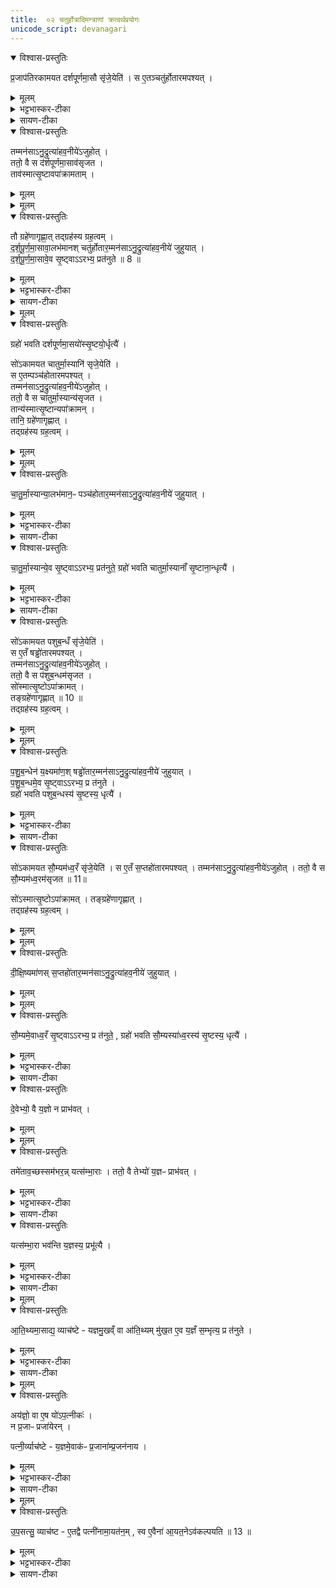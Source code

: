 ```yaml
---
title:  ०२ चतुर्होत्रादिमन्त्राणां क्रत्वर्थप्रयोगः
unicode_script: devanagari
---
```


<details open><summary>विश्वास-प्रस्तुतिः</summary>

प्र॒जाप॑तिरकामयत दर्शपूर्णमा॒सौ सृ॑जे॒येति॑ ।
स ए॒तञ्चतु॑र्होतारमपश्यत् ।
</details>

<details><summary>मूलम्</summary>

प्र॒जाप॑तिरकामयत दर्शपूर्णमा॒सौ सृ॑जे॒येति॑ ।
स ए॒तञ्चतु॑र्होतारमपश्यत् ।
</details>

<details><summary>भट्टभास्कर-टीका</summary>

1 प्रजापतिरित्यादि ॥ चतुर्होता 'पृथिवी होता' इत्यादिः । 'वाचस्पते वाचः' इति ग्रहः ।
</details>

<details><summary>सायण-टीका</summary>

प्रथमे दश-होतृ-मन्त्रस्य क्रत्वर्थ-पुरुषार्थ-प्रयोग-द्वयं दर्शितम् । द्वितीये चतुर्-होत्रादि-मन्त्राणां क्रत्वर्थ-प्रयोगः प्रदर्श्यते । तत्र आदौ चतुर्-होतुः प्रयोगं विधत्ते -

> प्रजापतिरकामयत दर्श-पूर्णमासौ सृजेयेति ।  
> स एतं चतुर्होतारमपश्यत् ।  
> तं मनसाऽनुद्रुत्य आहवनीयेऽजुहोत् ।  
> ततो वै स दर्श-पूर्णमासावसृजत ।  
> तावस्मात्सृष्टावपाक्रामताम् ।  
> तौ ग्रहेणागृह्णात् ।  
> तद्-ग्रहस्य ग्रहत्वम् ।  
> दर्श-पूर्णमासावालभमानः ।  
> चतुर्-होतारं मनसाऽनुद्रुत्य आहवनीये जुहुयात् ।  
> दर्श-पूर्णमासावेव सृष्ट्वाऽऽरभ्य प्रतनुते (१) ।  
> ग्रहो भवति ।  
> दर्श-पूर्णमासयोः सृष्ट्योर्धृत्यै, इति ।

चतुर्-होतृ-मन्त्र आरण्यकाण्डे समाम्नातः -

> पृथिवी होता ।  
> द्यौरध्वर्युः ।  
> रुद्रोऽग्नीत् ।  
> बृहस्पतिरुपवक्ता इति ।

सोऽयं होतृ-भागः । तत्र पृथिव्यादयः प्रसिद्धाः, तथा होत्रादयश्च । उपवक्तृ-शब्देन समीपे स्थितत्वात् तत्-कर्मानुजानानो ब्रह्मा विवक्षितः । ग्रह-भागस्तु एवम् आम्नातः -

> वाचस्पते वाचो वीर्येण ।  
> सम्भृत-तमेनाऽऽयक्ष्यसे ।  
> यजमानाय वार्यम् ।  
> आ सुवस्करस्मै ।  
> वाचस्पतिः सोमं पिबति ।  
> जजनदिन्द्रमिन्द्रियाय स्वाहा इति ।

हे वाचस्पते, अत्यन्तं सम्पादितेन मन्त्रात्मिकाया वाचः सामर्थ्येन त्वम् आसमन्ताद् यक्ष्यसे । अस्मै यजमानाय वार्यं वरणीयं, सुवः स्वर्गमाकः समन्तात् कुरु । अयं वाचस्पतिरस्मदीयेषु यागेषु सोमं पिबति । इन्द्रं देवम् इन्द्रियाय इन्द्रिय-समृद्ध्यर्थं [[जजनज्जनयन्प्रे(तु प्रे)रयत्वित्यर्थः|जजनत्, (अर्थात्) जनयन् प्रेरयतु इत्यर्थः]] । तदेतदुद्दिश्य जुहुधीति स्वकीया वागाह । होम-काले यथोक्त-ग्रहेण स्वाहा-कारेण च युक्तः चतुर्-होतृ-मन्त्रः प्रयोक्तव्यः ।
</details>

<details open><summary>विश्वास-प्रस्तुतिः</summary>

तम्मन॑साऽनु॒द्रुत्या॑हव॒नीये॑ऽजुहोत् ।  
ततो॒ वै स द॑र्शपूर्णमा॒साव॑सृजत ।  
ताव॑स्मात्सृ॒ष्टावपा॑क्रामताम् ।  
</details>

<details><summary>मूलम्</summary>

तम्मन॑साऽनु॒द्रुत्या॑हव॒नीये॑ऽजुहोत् ।  
ततो॒ वै स द॑र्शपूर्णमा॒साव॑सृजत ।  
ताव॑स्मात्सृ॒ष्टावपा॑क्रामताम् ।  
</details>


<details><summary>मूलम्</summary>

तौ ग्रहे॑णागृह्णात् ।तद्ग्रह॑स्य ग्रह॒त्वम् ।

द॒र्श॒पू॒र्ण॒मा॒सावा॒लभ॑मानः ।
चतु॑र्होतार॒म्मन॑साऽनु॒द्रुत्या॑हव॒नीये॑ जुहुयात् ।
</details>

<details open><summary>विश्वास-प्रस्तुतिः</summary>

तौ ग्रहे॑णागृह्णा॒त् तद्ग्रह॑स्य ग्रह॒त्वम् ।  
द॒र्श॒पू॒र्ण॒मा॒सावा॒लभ॑मानश् चतु॑र्होतार॒म्मन॑साऽनु॒द्रुत्या॑हव॒नीये॑ जुहुयात् ।  
द॒र्श॒पू॒र्ण॒मा॒सावे॒व सृ॒ष्ट्वाऽऽरभ्य॒ प्रत॑नुते ॥ 8 ॥  
</details>

<details><summary>मूलम्</summary>

तौ ग्रहे॑णागृह्णा॒त् तद्ग्रह॑स्य ग्रह॒त्वम् ।  
द॒र्श॒पू॒र्ण॒मा॒सावा॒लभ॑मानश् चतु॑र्होतार॒म्मन॑साऽनु॒द्रुत्या॑हव॒नीये॑ जुहुयात् ।  
द॒र्श॒पू॒र्ण॒मा॒सावे॒व सृ॒ष्ट्वाऽऽरभ्य॒ प्रत॑नुते ॥ 8 ॥  
</details>

<details><summary>भट्टभास्कर-टीका</summary>

आलभमानः प्राप्नुवन् । आहवनीये होमो विशेषः । समानमन्यत्पूर्वेण ॥
</details>

<details><summary>सायण-टीका</summary>

आलभमान उपक्रममाणः । अन्यत् सर्वं दश-होतृ-मन्त्रवद् व्याख्येयम् ।
</details>

<details><summary>मूलम्</summary>

ग्रहो॑ भवति ।
द॒र्श॒पू॒र्ण॒मा॒सयो॑स्सृ॒ष्टयो॒र्धृत्यै॑ ।
</details>

<details open><summary>विश्वास-प्रस्तुतिः</summary>

ग्रहो॑ भवति दर्शपूर्णमा॒सयो॑स्सृ॒ष्टयो॒र्धृत्यै॑  ।    

सो॑ऽकामयत चातुर्मा॒स्यानि॑ सृजे॒येति॑ ।  
स ए॒तम्पञ्च॑होतारमपश्यत् ।  
तम्मन॑साऽनु॒द्रुत्या॑हव॒नीये॑ऽजुहोत् ।  
ततो॒ वै स चा॑तुर्मा॒स्यान्य॑सृजत ।  
तान्य॑स्मात्सृ॒ष्टान्यपा॑क्रामन् ।  
तानि॒ ग्रहे॑णागृह्णात् ।  
तद्ग्रह॑स्य ग्रह॒त्वम् ।
</details>

<details><summary>मूलम्</summary>

ग्रहो॑ भवति दर्शपूर्णमा॒सयो॑स्सृ॒ष्टयो॒र्धृत्यै॑  ।    

सो॑ऽकामयत चातुर्मा॒स्यानि॑ सृजे॒येति॑ ।  
स ए॒तम्पञ्च॑होतारमपश्यत् ।  
तम्मन॑साऽनु॒द्रुत्या॑हव॒नीये॑ऽजुहोत् ।  
ततो॒ वै स चा॑तुर्मा॒स्यान्य॑सृजत ।  
तान्य॑स्मात्सृ॒ष्टान्यपा॑क्रामन् ।  
तानि॒ ग्रहे॑णागृह्णात् ।  
तद्ग्रह॑स्य ग्रह॒त्वम् ।
</details>


<details><summary>मूलम्</summary>

चा॒तु॒र्मा॒स्यान्या॒लभ॑मानः ॥ 9 ॥  
पञ्च॑होतार॒म्मन॑साऽनु॒द्रुत्या॑हव॒नीये॑ जुहुयात् ।
चा॒तु॒र्मा॒स्यान्ये॒व सृ॒ष्ट्वाऽऽरभ्य॒ प्रत॑नुते ।
ग्रहो॑ भवति ।
चा॒तु॒र्मा॒स्यानाँ॑ सृ॒ष्टाना॒न्धृत्यै॑ ।
</details>

<details open><summary>विश्वास-प्रस्तुतिः</summary>

चा॒तु॒र्मा॒स्यान्या॒लभ॑मान॒ᳶ पञ्च॑होतार॒म्मन॑साऽनु॒द्रुत्या॑हव॒नीये॑  जुहुयात् ।  
</details>

<details><summary>मूलम्</summary>

चा॒तु॒र्मा॒स्यान्या॒लभ॑मान॒ᳶ पञ्च॑होतार॒म्मन॑ऽनु॒द्रुत्या॑हव॒नीये॑  जुहुयात् ।  
</details>

<details><summary>भट्टभास्कर-टीका</summary>

2 पञ्चहोता ॥ 'अग्निर्होता' इत्यादिः । 'सोमस्सोमस्य'5 इत्यादिः ग्रहः ।
</details>

<details><summary>सायण-टीका</summary>

अथ पञ्च-होतुः प्रयोगं विधत्ते-

> सोऽकामयत चातुर्मास्यानि॑ सृजेयेति ।  
> स एतं पञ्च॑-होतारमपश्यत् ।  
> तं मन॑साऽनुद्रुत्यऽऽहवनीयेऽजुहोत् ।  
> ततो वै स चातुर्मास्यान्य॑सृजत ।  
> तान्य॑स्मात्सृष्टान्यपाक्रामन् ।  
> तानि ग्रहेणागृह्णात् ।  
> तद्-ग्रहस्य ग्रहत्वम् ।  
> चातुर्मास्यान्यालभमानः (२) ।  
> पञ्च॑-होतारं मनसाऽनुद्रुत्यऽऽहव॒नीये जुहुयात् ।  
> चातुर्मास्यान्येव सृष्ट्वाऽऽरभ्य प्रत॑नुते ।  
> ग्रहो भवति ।  
> चातुर्मास्यानां सृष्टानां धृत्यै, इति ।

पञ्च-होतृ-मन्त्र आरण्यकाण्ड एवम् आम्नातः -

> अग्निर्होता ।  
> अश्विनाऽध्वर्यू ।  
> त्वष्टाऽग्नीत् ।  
> मित्र उपवक्ता इति ।

अग्न्यादयः प्रसिद्धाः । अध्वर्युः प्रति-प्रस्थाता च इत्यध्वर्यु-द्वित्वेन होतृ-पञ्चकं पूरणीयम् । तत्र ग्रह-भाग एवम् आम्नातः -

> सोमः सोमस्य पुरो-गाः ।  
> शुक्रः शुक्रस्य पुरो-गाः ।  
> श्रातास्त इन्द्रसोमाः ।  
> वातापेर्-हवन-श्रुतः स्वाहा इति ।

योऽयं देवताात्मकः सोमः, सोऽयं लतात्मकस्य सोमस्य याग-देशं प्रतत्यागमने पुरतो गच्छति । शुक्रो भासको देवतादि-प्रकाशको मन्त्रः शुक्रस्य गृह्यमाणतया भासमानस्य सोमस्य पुरतो गच्छति । आदौ मन्त्रं पठित्वा पश्चात् सोमा गृह्यन्ते । हे इन्द्र, त्वद्-अर्थम् एते सोमाः श्राताः, पक्वा आशिता वा । कीदृशस्य ते? वातापेः (वायुवद् आप्नोति सहसा गच्छति इति वातापिः) । तस्य हवनम् आह्वानं शृणोति इति हवन-श्रुत्, तस्य एतदर्थं जुहुधीति स्वकीया वाग् आह ।
</details>


<details open><summary>विश्वास-प्रस्तुतिः</summary>

चा॒तु॒र्मा॒स्यान्ये॒व सृ॒ष्ट्वाऽऽरभ्य॒ प्रत॑नुते॒ ग्रहो॑ भवति चातुर्मा॒स्यानाँ॑ सृ॒ष्टाना॒न्धृत्यै॑ ।
</details>

<details><summary>मूलम्</summary>

चा॒तु॒र्मा॒स्यान्ये॒व सृ॒ष्ट्वाऽऽरभ्य॒ प्रत॑नुते॒ ग्रहो॑ भवति चातुर्मा॒स्यानाँ॑ सृ॒ष्टाना॒न्धृत्यै॑ ।
</details>

<details><summary>भट्टभास्कर-टीका</summary>

चतुर्षु चतुर्षु मासेषु भवानि चातुर्मास्यानि, चातुर्मास्याख्यो यज्ञः 'तत्र भवः' इति ण्यः ॥
</details>

<details><summary>सायण-टीका</summary>

अत्र सर्वत्र दर्श-पूर्णमास-चातुर्मास्यादीनाम् उपक्रमणं तद्-अभिमानि-चेतन-विषयं द्रष्टव्यम् । अन्यत् पूर्ववद् व्याख्येयम् ।

</details>

<details open><summary>विश्वास-प्रस्तुतिः</summary>

सो॑ऽकामयत पशुब॒न्धँ सृ॑जे॒येति॑ ।  
स ए॒तँ षड्ढो॑तारमपश्यत् ।  
तम्मन॑साऽनु॒द्रुत्या॑हव॒नीये॑ऽजुहोत् ।  
ततो॒ वै स प॑शुब॒न्धम॑सृजत ।  
सो॑स्मात्सृ॒ष्टोऽपा॑क्रामत् ।  
तङ्ग्रहे॑णागृह्णात् ॥ 10 ॥    
तद्ग्रह॑स्य ग्रह॒त्वम् ।
</details>

<details><summary>मूलम्</summary>

सो॑ऽकामयत पशुब॒न्धँ सृ॑जे॒येति॑ ।  
स ए॒तँ षड्ढो॑तारमपश्यत् ।  
तम्मन॑साऽनु॒द्रुत्या॑हव॒नीये॑ऽजुहोत् ।  
ततो॒ वै स प॑शुब॒न्धम॑सृजत ।  
सो॑स्मात्सृ॒ष्टोऽपा॑क्रामत् ।  
तङ्ग्रहे॑णागृह्णात् ॥ 10 ॥    
तद्ग्रह॑स्य ग्रह॒त्वम् ।
</details>


<details><summary>मूलम्</summary>

प॒शु॒ब॒न्धेन॑ य॒क्ष्यमा॑णः ।
षड्ढो॑तार॒म्मन॑साऽनु॒द्रुत्या॑हव॒नीये॑ जुहुयात् ।
प॒शु॒ब॒न्धमे॒व सृ॒ष्ट्वाऽऽरभ्य॒ प्र त॑नुते ।
ग्रहो॑ भवति ।
प॒शु॒ब॒न्धस्य॑ सृ॒ष्टस्य॒ धृत्यै॑ ।
</details>

<details open><summary>विश्वास-प्रस्तुतिः</summary>

प॒शु॒ब॒न्धेन॑ य॒क्ष्यमा॑ण॒श् षड्ढो॑तार॒म्मन॑साऽनु॒द्रुत्या॑हव॒नीये॑ जुहुयात् ।  
प॒शु॒ब॒न्धमे॒व सृ॒ष्ट्वाऽऽरभ्य॒ प्र त॑नुते ।  
ग्रहो॑ भवति पशुब॒न्धस्य॑ सृ॒ष्टस्य॒ धृत्यै॑ ।
</details>

<details><summary>मूलम्</summary>

प॒शु॒ब॒न्धेन॑ य॒क्ष्यमा॑ण॒श् षड्ढो॑तार॒म्मन॑साऽनु॒द्रुत्या॑हव॒नीये॑ जुहुयात् ।  
प॒शु॒ब॒न्धमे॒व सृ॒ष्ट्वाऽऽरभ्य॒ प्र त॑नुते ।  
ग्रहो॑ भवति पशुब॒न्धस्य॑ सृ॒ष्टस्य॒ धृत्यै॑ ।
</details>

<details><summary>भट्टभास्कर-टीका</summary>

3 पशुर्बध्यतेऽस्मिन्निति पशुबन्धः कर्म, अधिकरणे घङ् । थाथादिनोत्तरपदान्तोदात्तत्वम् । षण्ढोता 'सूर्यं ते चक्षुः' इति । वाचस्पतेऽच्छिद्रया'6 इति ग्रहः ॥
</details>



<details><summary>सायण-टीका</summary>

षड्-ढोतृ-मन्त्रस्य प्रयोगं विधत्ते-

> सोऽकामयत पशु-बन्धं सृजेयेति ।  
> स एतं षड्-ढोतारमपश्यत् ।  
> तं मनसाऽनुद्रुत्याऽऽहवनीयेऽजुहोत् ।  
> ततो वै स पशु-बन्धमसृजत ।  
> सोऽस्मात् सृष्टोऽपक्रामत् ।  
> तं ग्रहेणाग्रह्णात् (३) ।  
> तद्-ग्रहस्य ग्रहत्वम् ।  
> पशु-बन्धेन यक्ष्यमाणः ।  
> षड्-ढोतारं मनसाऽनुद्रुत्याऽऽहवनीये जुहुयात् ।  
> पशु-बन्धमेव सृष्ट्वाऽऽरभ्य प्रतनुते ।  
> ग्रहो भवति ।  
> पशु-बन्धस्य सृष्टस्य धृत्यै, इति ।

षड्-ढोतृ-मन्त्र आरण्यकाण्ड एवम् आम्नातः -

> सूर्यं ते चक्षुः ।  
> वातं प्राणः ।  
> द्यां पृष्ठम् ।  
> अन्तरिक्षम् आत्मा ।  
> अङ्गैर्यज्ञम् ।  
> पृथिवीं शरीरैः इति ।

हे पशो, योऽयं सूर्यः, स च ते चक्षुः । यो वायुः, स ते प्राणः । तथा च पशु-विषये अध्रिगु-प्रैषे समाम्नायते -

> सूर्यं चक्षुर्गमयतात् ।  
> वातं प्राणमन्ववसृजतात् इति ।

सा द्यौस्ते पृष्ठ-भाग उपरिवर्तित्व-साम्यात् । यद् इदम् अन्तरिक्षं, ते त्वदीयः जीवात्मा मध्यवर्तित्व-साम्यात् । यानि हृदयादीनि अङ्गानि, तैर्यज्ञं सम्पादयेति शेषः । यानि अन्यानि अस्थ्यादीनि शरीर-गतानि, तैः पृथिवीं प्राप्नुहीति शेषः । “सूर्यं ते चक्षुः” इत्यादी अपि त्वदीयं चक्षुः सूर्यं प्राप्नोत्विति वा योजनीयम् । होम-निष्पादकस्य पशोः षड्-अङ्गानि चक्षुरादीनि अत्रोक्तानि इत्यस्य मन्त्रस्य षड्-ढोतृत्वम् । ग्रह-भाग एवम् आम्नातः -

> वाचस्पतेऽच्छिद्रया वाचा ।  
> अच्छिद्रया जुह्वा ।  
> दिवि देव-वृधं होत्राम् ऐरयस्व स्वाहा इति ।

हे वाचस्पते, अच्छिद्रया वाचा, स्वराक्षर-पूर्णेन मन्त्रेण, अच्छिद्रया जुह्वा, घृत-सम्पूर्णया स्रुचा, देव-वृधं देवानां वर्धयित्रीं होत्रां दिवि द्यु-लोके एरयस्व सर्वतः प्रेरय । एवम्-अर्थम् उद्दिश्य जुहुधीति स्वकीया वाग् आह । अन्यत् पूर्ववद् व्याख्येयम् ।
</details>


<details open><summary>विश्वास-प्रस्तुतिः</summary>

सो॑ऽकामयत सौ॒म्यम॑ध्व॒रँ सृ॑जे॒येति॑ ।
स ए॒तँ स॒प्तहो॑तारमपश्यत् ।
तम्मन॑साऽनु॒द्रुत्या॑हव॒नीये॑ऽजुहोत् ।
ततो॒ वै स सौ॒म्यम॑ध्व॒रम॑सृजत ॥ 11॥

सो॑ऽस्मात्सृ॒ष्टोऽपा॑क्रामत् ।
तङ्ग्रहे॑णागृह्णात् ।  
तद्ग्रह॑स्य ग्रह॒त्वम् ।  
</details>

<details><summary>मूलम्</summary>

सो॑ऽकामयत सौ॒म्यम॑ध्व॒रँ सृ॑जे॒येति॑ ।
स ए॒तँ स॒प्तहो॑तारमपश्यत् ।
तम्मन॑साऽनु॒द्रुत्या॑हव॒नीये॑ऽजुहोत् ।
ततो॒ वै स सौ॒म्यम॑ध्व॒रम॑सृजत ॥ 11॥

सो॑ऽस्मात्सृ॒ष्टोऽपा॑क्रामत् ।
तङ्ग्रहे॑णागृह्णात् ।  
तद्ग्रह॑स्य ग्रह॒त्वम् ।  
</details>


<details><summary>मूलम्</summary>

दी॒क्षि॒ष्यमा॑णः ।
स॒प्तहो॑तार॒म्मन॑साऽनु॒द्रुत्या॑हव॒नीये॑ जुहुयात् ।
</details>

<details open><summary>विश्वास-प्रस्तुतिः</summary>

दी॒क्षि॒ष्यमा॑णस् स॒प्तहो॑तार॒म्मन॑साऽनु॒द्रुत्या॑हव॒नीये॑ जुहुयात् ।
</details>

<details><summary>मूलम्</summary>

दी॒क्षि॒ष्यमा॑णस् स॒प्तहो॑तार॒म्मन॑साऽनु॒द्रुत्या॑हव॒नीये॑ जुहुयात् ।
</details>


<details><summary>मूलम्</summary>

सौ॒म्यमे॒वाध्व॒रँ सृ॒ष्ट्वाऽऽरभ्य॒ प्र त॑नुते ।
ग्रहो॑ भवति ।
सौ॒म्यस्या॑ध्व॒रस्य॑ सृ॒ष्टस्य॒ धृत्यै॑ ।
</details>

<details open><summary>विश्वास-प्रस्तुतिः</summary>

सौ॒म्यमे॒वाध्व॒रँ सृ॒ष्ट्वाऽऽरभ्य॒ प्र त॑नुते॒ , ग्रहो॑ भवति सौ॒म्यस्या॑ध्व॒रस्य॑ सृ॒ष्टस्य॒ धृत्यै॑ ।
</details>

<details><summary>मूलम्</summary>

सौ॒म्यमे॒वाध्व॒रँ सृ॒ष्ट्वाऽऽरभ्य॒ प्र त॑नुते॒ , ग्रहो॑ भवति सौ॒म्यस्या॑ध्व॒रस्य॑ सृ॒ष्टस्य॒ धृत्यै॑ ।
</details>

<details><summary>भट्टभास्कर-टीका</summary>

4 सप्तहोता 'महाहविर्होता' इति । 'वाचस्पते हृद्विधे नामन्'7 इति ग्रहः ॥
</details>

<details><summary>सायण-टीका</summary>

सप्त-होतृ-मन्त्रस्य प्रयोगं विधत्ते-

> सोऽकामयत सौम्यम्-अध्व॒रं सृजेयेति॑ ।  
> स ए॒तं स॒प्त-हो॑तारमपश्यत् ।  
> तं मन॑साऽनुद्रुत्य आहवनीयेऽजुहोत् ।  
> ततो वै स सौम्यम्-अध्व॒रम्-असृजत (४) ।  
> सोऽस्मात् सृष्टोऽपाक्रामत् ।  
> तं ग्रहेणागृह्णात् ।  
> तद्-ग्रहस्य ग्रहत्वम् ।  
> दीक्षिष्यमाणः ।  
> स॒प्त-हो॑तारं मन॑साऽनु॒द्रुत्य आहव॒नीये जुहुयात् ।  
> सौम्यम् एवाध्वरं सृष्ट्वाऽऽरभ्य प्रत॑नु॒ते ।  
> ग्रहो भवति ।  
> सौम्य॒स्याध्व॒रस्य॑ सृष्टस्य धृत्यै, इति ।

न विद्यते ध्वरो (हिंसा) यस्य अग्निष्टोमादेः, सोऽयम् अध्वरः । न हि तद्-अनुष्ठायिनः काचिद् हिंसाऽस्ति । तस्य स्वर्ग-कामस्यापि हेतुत्वात् । स च सोम-द्रव्येण निष्पाद्यत्वात् सौम्यः । सप्त-होतृ-मन्त्रश्च आरण्यकाण्ड एवम् आम्नातः -

> महा-हविर्-होता ।  
> सत्य-हविर्-अध्वर्युः ।  
> अच्युत-पाजा अग्नीत् ।  
> अच्युत-मना उपवक्ता ।  
> अनाधृष्यश्चाप्रतिधृष्यश्च यज्ञस्याभिगरौ ।  
> अयास्य उद्गाता इति ।

महा-हविः, सत्य-हविर्-इत्याद्याः अयास्यान्ताः सप्त-संख्याकाः महर्षयः, तन्-महर्षि-स्वरूपा मन्त्र-गता अत्रत्या होत्रादयो यज्ञस्य सोम-यागस्य अभिगरौ अभित उद्गातुः पुरस्तात्-पश्चात् च गृणीतः प्रस्तार-प्रतिहार-भागौ गायत इति प्रस्तोतृ-प्रतिहर्तारौ अभिगरौ । होता, अध्वर्युः, आग्नीध्रः, ब्रह्मा, प्रस्तोता, प्रतिहर्ता, उद्गाता इति सप्त-संख्याकाः होम-निष्पादका अत्रोक्ता इत्ययं मन्त्रः सप्त-होतेत्युच्यते । अस्य ग्रह-भागस्तु एवम् आम्नातः -

> वाचस्पते हृद्-विधे नामन् ।  
> विधेम ते नाम ।  
> विधेस्त्वमस्माकं नाम ।  
> वाचस्पतिः सोममपात् ।  
> मा दैव्यस्तन्तुश्छेदि मा मनुष्यः ।  
> नमो दिवे ।  
> नमः पृथिव्यै स्वाहा इति ।

हे वाचस्पते, हे हृद्-विधे (हृदयस्य विधातः), चित्त-प्रेरक इत्यर्थः । हे नामन् (सर्व-जन-संबन्धि-प्रणाम-युक्त), ते तुभ्यं नाम (नमनं प्रणतिं) विधेम (कुर्मः) । त्वं च अस्माकं नाम विधेः, देवानां मध्ये सम्यग्-इष्टवान् इति प्रसिद्धं नाम-धेयं कुरु । अयं वाचस्पतिः सोमम् अपात् (पीतवान्) । दैव्यस्तन्तुः (मद्-गृहे हविः-स्वीकारार्थम् आगतो देव-संबन्धी संतानः) मा च्छेदि, कदाचिदपि विच्छिन्नो मा भूत् । तथा मम मनुष्य-तन्तुः (ऋत्विक्-प्रवाहः) अपि विच्छिन्नो मा भूत् । द्यावा-पृथिवीभ्यां नमोऽस्तु । तमिमम् अर्थम् उद्दिश्य जुहुधीति स्वकीया वाग् आह ।

तेन अनेन ग्रह-स्वाहाकार-सहितेन सप्त-होत्रा दीक्षार्थी जुहुयात् । सोम-यागस्य दीक्षादित्वेन तद्-आरम्भार्थ एव अयं होमः । दीक्षाद्यङ्गेषु अग्नीषोमीय-पशोः अन्तर्भावात् तस्य यद्यपि पृथग्-उपक्रमो नास्ति, तथापि निरूढ-पशु-बन्ध-वायव्यादीनाम् अनन्तर्भावात् तदर्थः पूर्वो मन्त्र-होमः । अन्यत् पूर्ववद् व्याख्येयम् ।
</details>


<details open><summary>विश्वास-प्रस्तुतिः</summary>

दे॒वेभ्यो॒ वै य॒ज्ञो न प्राभ॑वत् ।
</details>

<details><summary>मूलम्</summary>

दे॒वेभ्यो॒ वै य॒ज्ञो न प्राभ॑वत् ।
</details>


<details><summary>मूलम्</summary>

तमे॑ताव॒च्छस्सम॑भरन्न् ॥ 12 ॥  
यत्स॑म्भा॒राः ।
ततो॒ वै तेभ्यो॑ य॒ज्ञᳶ प्राभ॑वत् ।
यत्स॑म्भा॒रा भव॑न्ति ।
य॒ज्ञस्य॒ प्रभू॑त्यै ।
</details>

<details open><summary>विश्वास-प्रस्तुतिः</summary>

तमे॑ताव॒च्छस्सम॑भर॒न्न्   यत्स॑म्भा॒राः ।
ततो॒ वै तेभ्यो॑ य॒ज्ञᳶ प्राभ॑वत् ।
</details>

<details><summary>मूलम्</summary>

तमे॑ताव॒च्छस्सम॑भर॒न्न्   यत्स॑म्भा॒राः ।
ततो॒ वै तेभ्यो॑ य॒ज्ञᳶ प्राभ॑वत् ।
</details>

<details><summary>भट्टभास्कर-टीका</summary>

5 देवेभ्यो वा इत्यादि ॥ न प्राभवत् न पर्याप्तोऽभवत् ।
</details>

<details><summary>सायण-टीका</summary>

तद्-एवं चतुर्-होत्रादि-चतुष्टयस्य क्रत्वर्थः प्रयोग उक्तः । अथ संभार-यजु-मन्त्राणां क्रत्वर्थ-प्रयोगं विधत्ते-

> देवेभ्यो वै यज्ञो न प्राभ॑वत् ।  
> तम् एतावच्छः समभरन् ( ५ ) ।  
> यत् संभराः ।  
> ततो वै तेभ्यो यज्ञः प्राभ॑वत् ।  
> यत् संभाराः भवन्ति ।  
> यज्ञस्य प्रभूत्यै, इति ।

योऽयम् अग्निष्टोमादिर्-यज्ञः स देवेभ्यः पर्याप्तो नाभूत्, तत्-साधनेषु वैकल्य-सम्भवात् ।
</details>


<details open><summary>विश्वास-प्रस्तुतिः</summary>

यत्स॑म्भा॒रा भव॑न्ति  य॒ज्ञस्य॒ प्रभू॑त्यै ।
</details>

<details><summary>मूलम्</summary>

यत्स॑म्भा॒रा भव॑न्ति  य॒ज्ञस्य॒ प्रभू॑त्यै ।
</details>

<details><summary>भट्टभास्कर-टीका</summary>

अथ तं यज्ञं देवा एतावच्छः एतावत्प्रमाणैरवयवैः यावत्प्रमाणास्संभाराः संभारयजूंषि 'अग्निर्यजुर्भिः' इत्यादीनि एतावच्छः समभरन् 'यत्तदेतेभ्यः परिमाणे वतृप्' । 'बहुगणवतुडति' इति संख्यातात् 'संख्यैकवचनाच्च' इति शम् ॥
</details>

<details><summary>सायण-टीका</summary>

तदा देवास्तं यज्ञं संभाराः (संभार-यजुर्-आख्या मन्त्राः) यावन्तः सन्ति, तावद्भिः समभरन्, सम्पूर्तिर्यथा भवति तथा पोषितवन्तः । ततस्तेभ्यो देवेभ्यः स यज्ञः पर्याप्तोऽभवत् । संभार-यजूंषि च आरण्यकाण्ड एवम् आम्नातानि -

> अग्निर्यजुभिः ।  
> सविता स्तोमैः ।  
> इन्द्र उक्था-मदैः ।  
> मित्रावरुणावाशिषा ।  
> अङ्गिरसोऽधिष्णियैरग्निभिः ।  
> मरुतः सदो-हविर्धानाभ्याम् ।  
> आपः प्रोक्षणीभिः ।  
> ओषधयो बर्हिषा ।  
> अदितिर्वेद्या ।  
> सोमो दीक्षया ।  
> त्वष्टेध्मेन ।  
> विष्णुर्यज्ञेन ।  
> वसव आज्येन ।  
> आदित्या दक्षिणाभिः ।  
> विश्वे देवा ऊर्जा ।  
> पूषा स्वगा-कारेण ।  
> बृहस्पतिः पुरोधया ।  
> प्रजापतिरुद्गीथेन ।  
> अन्तरिक्षं पवित्रेण ।  
> वायुः पात्रैः ।  
> अहं श्रद्धया इति ।

अत्र अग्नि-सवित्रादयो देवा यजुः-स्तोमादीनि यज्ञे संभरणीयानि अङ्गानि । एते देवास्तैः संभरणीयैः सह अस्मिन् कर्मणि आगच्छन्तु इति वाक्यार्थः । उक्था-मद-शब्दः शस्त्र-वाची । यज्ञ-शब्दो हविः-प्रक्षेप-वाची । स्वगा-कारः शंयु-वाक-मन्त्रः । पुरोधा ग्रहण-काले पठनीया पुरो-रुक् । पवित्र-शब्दो दशा-पवित्र-वाची । अहं यजमानः श्रद्धया सह आगच्छामि । त एते संभार-मन्त्राः प्रयोक्तव्याः । तेन यज्ञस्य प्रभूतिः पर्याप्तिर्भवति ।
</details>


<details><summary>मूलम्</summary>

आ॒ति॒थ्यमा॒साद्य॒ व्याच॑ष्टे ।  
य॒ज्ञ॒मु॒खव्ँ वा आ॑ति॒थ्यम् ।  
मु॒ख॒त ए॒व य॒ज्ञँ स॒म्भृत्य॒ प्र त॑नुते ।
</details>

<details open><summary>विश्वास-प्रस्तुतिः</summary>

आ॒ति॒थ्यमा॒साद्य॒ व्याच॑ष्टे - यज्ञमु॒खव्ँ वा आ॑ति॒थ्यम् मु॑ख॒त ए॒व य॒ज्ञँ स॒म्भृत्य॒ प्र त॑नुते ।
</details>

<details><summary>मूलम्</summary>

आ॒ति॒थ्यमा॒साद्य॒ व्याच॑ष्टे - यज्ञमु॒खव्ँ वा आ॑ति॒थ्यम् मु॑ख॒त ए॒व य॒ज्ञँ स॒म्भृत्य॒ प्र त॑नुते ।
</details>

<details><summary>भट्टभास्कर-टीका</summary>

6 आतिथ्यमित्यादि ॥ अतिथय इदं आतिथ्यं 'अतिथेर्ण्यः' आतिथ्यं द्रव्यमासाद्य अन्तर्वेद्यानीय संभारयजूंषि व्याचष्टे ॥
</details>

<details><summary>सायण-टीका</summary>

सामान्यतो यज्ञ-सम्बन्धेन विहितानां संभार-यजुषां पुनः स्थान-विशेषं विधत्ते -

> आतिथ्यम् आसाद्य व्याचष्टे ।  
> यज्ञ-मुखं वा आतिथ्यम् ।  
> मुखत एव यज्ञः संसृत्य प्रत॑नुते, इति ।

आतिथ्येष्टौ “अग्नेरातिथ्यमसि” इत्यादिभिः मन्त्रैर्निरुप्तं यद्धविस्तदेतद्-वेदि-मध्ये आसाद्य पूर्वोक्तानि अग्निर्यजुर्भिरित्यादीनि संभार-यजूंषि पठनीयानि । आतिथ्य-हविषोऽनुष्ठास्यमानस्य सोम-यज्ञ-मुखत्वान्मुखत एव सम्पूर्णावयव-यज्ञं सम्पाद्य विस्तारयति ।
</details>


<details><summary>मूलम्</summary>

अय॑ज्ञो॒ वा ए॒षः ।
यो॑ऽप॒त्नीकः॑ ।
न प्र॒जाᳶ प्रजा॑येरन् ।

पत्नी॒र्व्याच॑ष्टे ।
य॒ज्ञमे॒वाकः॑ ।
प्र॒जाना॑म्प्र॒जन॑नाय ।
</details>

<details open><summary>विश्वास-प्रस्तुतिः</summary>

अय॑ज्ञो॒ वा ए॒ष यो॑ऽप॒त्नीकः॑ ।   
न प्र॒जाᳶ प्रजा॑येरन् ।  

पत्नी॒र्व्याच॑ष्टे - य॒ज्ञमे॒वाक॑ᳶ  प्र॒जाना॑म्प्र॒जन॑नाय ।
</details>

<details><summary>मूलम्</summary>

अय॑ज्ञो॒ वा ए॒ष यो॑ऽप॒त्नीकः॑ ।   
न प्र॒जाᳶ प्रजा॑येरन् ।  

पत्नी॒र्व्याच॑ष्टे - य॒ज्ञमे॒वाक॑ᳶ  प्र॒जाना॑म्प्र॒जन॑नाय ।
</details>

<details><summary>भट्टभास्कर-टीका</summary>

7 अयज्ञो वा इत्यादि ॥ पत्नीः 'सेनेन्द्रस्य' इत्याद्याः पत्नीर्व्याचष्टे । सपत्नकित्वाद्यज्ञमेव करोति, स च प्रजानां प्रजननाय भवति ॥
</details>

<details><summary>सायण-टीका</summary>

अथ देव-पत्न्याख्यान् मन्त्रान् क्रत्वर्थतया विधत्ते-

> अयज्ञो वा एषः, योऽपत्नीकः ।  
> न प्रजाः प्रजायेरन् ।  
> पत्नीर्व्याचष्टे ।  
> यज्ञमेवाकः ।  
> प्रजानां प्रजननाय, इति ।

यो देव-पत्नी-मन्त्र-रहितः, स तावद् यज्ञ एव न भवति, कुतस्तस्य फल-पर्यन्तता? तस्मात् तादृशानुष्ठाने प्रजा नोत्पद्येरन् । अतः तत्-परिहाराय देव-पत्नी-मन्त्रान् विस्पष्टं पठेत् । ते च मन्त्रा आरण्यकाण्ड एवम् आम्नायन्ते –

> सेना इन्द्रस्य ।  
> धेना बृहस्पतेः ।  
> पथ्या पूष्णः ।  
> वाग्वायोः ।  
> दीक्षा सोमस्य ।  
> पृथिव्यग्नेः ।  
> वसूनां गायत्री ।  
> रुद्राणां त्रिष्टुक् ।  
> आदित्यानां जगती ।  
> विष्णोरनुष्टुक् ।  
> वरुणस्य विराट् ।  
> यज्ञस्य पङ्क्तिः ।  
> प्रजापतेरनुमतिः ।  
> मित्रस्य श्रद्धा ।  
> सवितुः प्रसूतिः ।  
> सूर्यस्य मरीचिः ।  
> चन्द्रमसो रोहिणी ।  
> ऋषीणामरुन्धती ।  
> पर्जन्यस्य विद्युत् ।  
> चतस्रो दिशः ।  
> चतस्रोऽवान्तर-दिशः ।  
> अहश्च रात्रिश्च ।  
> कृषिश्च वृष्टिश्च ।  
> त्विषिश्चापचितिश्च ।  
> आपश्चौषधयश्च ।  
> ऊर्क् च सूनृता च देवानां पत्नयः इति ।

देवता इन्द्रादयः पतयः, सेनादयः पत्न्यः । दिक्-विदिग्-आदयोऽपि केषाञ्चिद् देवानां पत्न्यः । एताः सर्वा आगत्य यज्ञम् अविकलं कुर्वन्तु इति वाक्यार्थः । एतेषां देव-पत्नी-मन्त्राणां पाठेन वैकल्य-कृतम् अयज्ञत्वं परिहृत्य सम्पूर्णम् एव यज्ञं करोति । तत्र पत्नी-सम्बन्धात् प्रजानाम् उत्पत्तिर्भवति ।
</details>


<details><summary>मूलम्</summary>

उ॒प॒सत्सु॒ व्याच॑ष्टे ।
ए॒तद्वै पत्नी॑नामा॒यत॑नम् ।
स्व ए॒वैना॑ आ॒यत॒नेऽव॑कल्पयति ॥ 13 ॥  
</details>

<details open><summary>विश्वास-प्रस्तुतिः</summary>

उ॒प॒सत्सु॒ व्याच॑ष्ट - ए॒तद्वै पत्नी॑नामा॒यत॑न॒म् , स्व ए॒वैना॑ आ॒यत॒नेऽव॑कल्पयति ॥ 13 ॥  
</details>

<details><summary>मूलम्</summary>

उ॒प॒सत्सु॒ व्याच॑ष्ट - ए॒तद्वै पत्नी॑नामा॒यत॑न॒म् , स्व ए॒वैना॑ आ॒यत॒नेऽव॑कल्पयति ॥ 13 ॥  
</details>

<details><summary>भट्टभास्कर-टीका</summary>

8 उपसत्स्वित्यादि ॥ उपसन्तु देवपत्नीर्व्याचष्टे, एतत् पत्नीनां स्थानं, यदुपसदनस्य उपशयनस्थानीयस्य स्थानम् । तस्मात् स्वस्मिन्नायतने एता अवकॢप्ता भवन्ति ॥

इति तैत्तिरीयब्राह्मणे द्वितीयाष्टके द्वितीयप्रपाठके द्वितीयोऽनुवाकः ॥  

</details>

<details><summary>सायण-टीका</summary>

देव-पत्नीनां सामान्येन यज्ञ-सम्बन्धं विधाय स्थान-विशेषम् अभिधत्ते -

> उपसत्सु व्याचष्टे ।  
> एतद्वै पत्नीनामायतनम् ।  
> स्व एवैना आयतनेऽवकल्पयति (६), इति ॥

तनुत आलभमानोऽगृह्णाद् असृजत अभरञ्जायेरन्षट् च ॥

“या ते अग्ने याशया” इत्यादि-मन्त्र-साध्या आहुतय उपसदः, तासां स्त्रीत्व-विवक्षया स्त्री-लिङ्गेन उपसच्छब्देन निर्देशात् सामीप्यं पत्नीनाम् उचितं स्थानम् । अत एता देवपत्नीः स्वोचित एव स्थाने यजमानः स्थापयति ॥

इति श्रीमत्सायणाचार्यविरचिते माधवीये वेदार्थप्रकाशे कृष्णयजुर्वेदीयतैत्तिरीयब्राह्मणभाष्ये द्वितीयकाण्डे द्वितीयप्रपाठके द्वितीयोऽनुवाकः ॥ २ ॥ 

</details>
